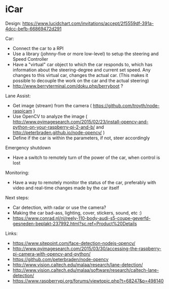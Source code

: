 # iCar

Design:
https://www.lucidchart.com/invitations/accept/2f5559df-391a-4dcc-befb-66869472d291

Car: 
- Connect the car to a RPI
- Use a library (johnny-five or more low-level) to setup the steering and Speed Controller
- Have a "virtual" car object to which the car responds to, which has information about the steering-degree and current set speed. Any changes to this virtual car, changes the actual car. (This makes it possible to decouple the work on the car and the actual steering)
- http://www.berryterminal.com/doku.php/berryboot ?

Lane Assist:
- Get image (stream) from the camera ( https://github.com/troyth/node-raspicam )
- Use OpenCV to analyze the image ( http://www.pyimagesearch.com/2015/02/23/install-opencv-and-python-on-your-raspberry-pi-2-and-b/ and http://peterbraden.github.io/node-opencv/ )
- Define if the car is within the parameters, if not, steer accordingly

Emergency shutdown
- Have a switch to remotely turn of the power of the car, when control is lost

Monitoring:
- Have a way to remotely monitor the status of the car, preferably with video and real-time changes made by the car itself

Next steps:
- Car detection, with radar or use the camera?
- Making the car bad-ass, lighting, cover, stickers, sound, etc :)
- https://www.conrad.nl/nl/reely-110-body-audi-s5-coupe-geverfd-gesneden-beplakt-237992.html?sc.ref=Product%20Details


Links:

- https://www.sitepoint.com/face-detection-nodejs-opencv/
- http://www.pyimagesearch.com/2015/03/30/accessing-the-raspberry-pi-camera-with-opencv-and-python/
- https://github.com/peterbraden/node-opencv
- http://www.vision.caltech.edu/malaa/research/lane-detection/
- http://www.vision.caltech.edu/malaa/software/research/caltech-lane-detection/
- https://www.raspberrypi.org/forums/viewtopic.php?t=68247&p=498140
